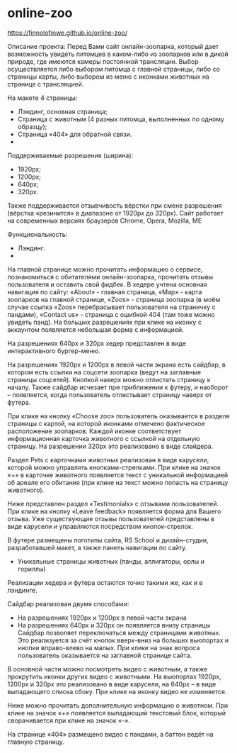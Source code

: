 # online-zoo

https://finnolofinwe.github.io/online-zoo/

Описание проекта:
Перед Вами сайт онлайн-зоопарка, который дает возможность увидеть питомцев в каком-либо из зоопарков или в дикой природе, где имеются камеры постоянной трансляции. Выбор осуществляется либо выбором питомца с главной страницы, либо со страницы карты, либо выбором из меню с иконками животных на странице с трансляцией.

На макете 4 страницы:

-	Лэндинг, основная страница;
-	Страница с животным (4 разных питомца, выполненных по одному образцу);
-	Страница «404» для обратной связи.
-	
Поддерживаемые разрешения (ширина):

-	1920px;
-	1200px;
-	640px;
-	320px.

Также поддерживается отзывчивость вёрстки при смене разрешения (вёрстка «резинится» в диапазоне от 1920рх до 320рх).
Сайт работает на современных версиях браузеров Chrome, Opera, Mozilla, ME

Функциональность:

- Лэндинг.
- 
На главной странице можно прочитать информацию о сервисе, познакомиться с обитателями онлайн-зоопарка, прочитать отзывы пользователя и оставить свой фидбек.
В хедере учтена основная навигация по сайту: «About» - главная страница, «Map» - карта зоопарков на главной странице, «Zoos» - страница зоопарка (в моём случае ссылка «Zoos» перебрасывает пользователя на страничку с пандами), «Contact us» - страница с ошибкой 404 (там тоже можно увидеть панд). На больших разрешениях при клике на иконку с аккаунтом появляется небольшая форма с информацией.

На разрешениях 640рх и 320рх хедер представлен в виде интерактивного бургер-меню.

На разрешениях 1920рх и 1200рх в левой части экрана есть сайдбар, в котором есть ссылки на соцсети зоопарка (ведут на заглавные страницы соцсетей). Кнопкой наверх можно отлистать страницу к началу. Также сайдбар исчезает при приближении к футеру, и наоборот – появляется, когда пользователь отлистывает страницу наверх от футера.

При клике на кнопку «Choose zoo» пользователь оказывается в разделе страницы с картой, на которой иконками отмечено фактическое расположение зоопарков. Каждой иконке соответствует информационная карточка животного с ссылкой на отдельную страницу. На разрешении 320px это реализовано в виде слайдера.

Раздел Pets с карточками животных реализован в виде карусели, которой можно управлять кнопками-стрелками. При клике на значок «+» в карточке животного появляется текст с уникальной информацией об ареале его обитания (при клике на текст можно попасть на страницу животного).

Ниже представлен раздел «Testimonials» с отзывами пользователей. При клике на кнопку «Leave feedback» появляется форма для Вашего отзыва. Уже существующие отзывы пользователей представлены в виде карусели и управляются посредством кнопок-стрелок.

В футере размещены логотипы сайта, RS School и дизайн-студии, разработавшей макет, а также панель навигации по сайту.

- Уникальные страницы животных (панды, аллигаторы, орлы и гориллы)

Реализации хедера и футера остаются точно такими же, как и в лэндинге.

Сайдбар реализован двумя способами:
- На разрешениях 1920рх и 1200рх в левой части экрана
- На разрешениях 640рх и 320рх он появляется внизу страницы
Сайдбар позволяет переключаться между страницами животных. Это реализуется за счёт кнопок вверх-вниз на больших вьюпортах и кнопки вправо-влево на малых.
При клике на знак вопроса пользователь оказывается на заглавной странице сайта.

В основной части можно посмотреть видео с животным, а также прокрутить иконки других видео с животными. На вьюпортах 1920px, 1200px и 320px это реализовано в виде карусели, на 640рх – в виде выпадающего списка сбоку. При клике на иконку видео не изменяется.

Ниже можно прочитать дополнительную информацию о животном. При клике на значок «+» появляется выпадающий текстовый блок, который сворачивается при клике на значок «-».

На странице «404» размещено видео с пандами, а баттон ведёт на главную страницу.
